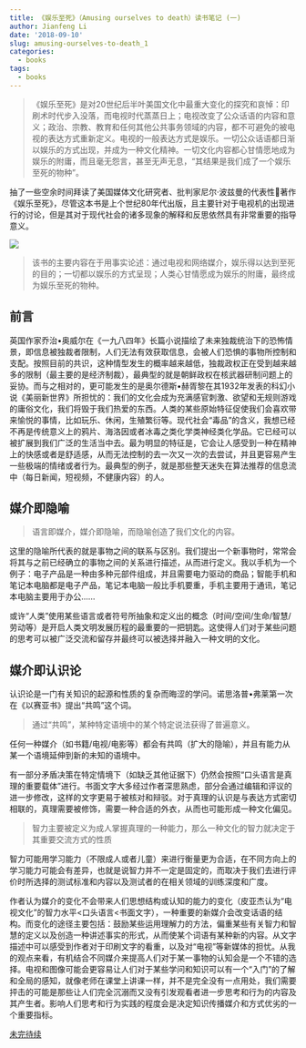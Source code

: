 ```yaml
---
title: 《娱乐至死》（Amusing ourselves to death）读书笔记 (一)
author: Jianfeng Li
date: '2018-09-10'
slug: amusing-ourselves-to-death_1
categories:
  - books
tags:
  - books
---
```


>《娱乐至死》是对20世纪后半叶美国文化中最重大变化的探究和哀悼：印刷术时代步入没落，而电视时代蒸蒸日上；电视改变了公众话语的内容和意义；政治、宗教、教育和任何其他公共事务领域的内容，都不可避免的被电视的表达方式重新定义。电视的一般表达方式是娱乐。一切公众话语都日渐以娱乐的方式出现，并成为一种文化精神。一切文化内容都心甘情愿地成为娱乐的附庸，而且毫无怨言，甚至无声无息，“其结果是我们成了一个娱乐至死的物种”。

抽了一些空余时间拜读了美国媒体文化研究者、批判家尼尔·波兹曼的代表性著作《娱乐至死》，尽管这本书是上个世纪80年代出版，且主要针对于电视机的出现进行的讨论，但是其对于现代社会的诸多现象的解释和反思依然具有非常重要的指导意义。

[![](https://img3.doubanio.com/view/subject/l/public/s6776106.jpg)](https://book.douban.com/subject/1062193/)

> 该书的主要内容在于用事实论述：通过电视和网络媒介，娱乐得以达到至死的目的；一切都以娱乐的方式呈现；人类心甘情愿成为娱乐的附庸，最终成为娱乐至死的物种。

## 前言

英国作家乔治•奥威尔在《一九八四年》长篇小说描绘了未来独裁统治下的恐怖情景，即信息被独裁者限制，人们无法有效获取信息，会被人们恐惧的事物所控制和支配。按照目前的共识，这种情型发生的概率越来越低，独裁政权正在受到越来越多的限制（最主要的是经济制裁），最典型的就是朝鲜政权在核武器研制问题上的妥协。而与之相对的，更可能发生的是奥尔德斯•赫胥黎在其1932年发表的科幻小说《美丽新世界》所担忧的：我们的文化会成为充满感官刺激、欲望和无规则游戏的庸俗文化，我们将毁于我们热爱的东西。人类的某些原始特征促使我们会喜欢带来愉悦的事情，比如玩乐、休闲，生殖繁衍等。现代社会“毒品”的含义，我想已经不再是传统意义上的鸦片、海洛因或者冰毒之类化学类神经类化学品。它已经可以被扩展到我们广泛的生活当中去。最为明显的特征是，它会让人感受到一种在精神上的快感或者是舒适感，从而无法控制的去一次又一次的去尝试，并且更容易产生一些极端的情绪或者行为。最典型的例子，就是那些整天迷失在算法推荐的信息流中（每日新闻，短视频，不健康内容）的人。

## 媒介即隐喻

> 语言即媒介，媒介即隐喻，而隐喻创造了我们文化的内容。

这里的隐喻所代表的就是事物之间的联系与区别。我们提出一个新事物时，常常会将其与之前已经确立的事物之间的关系进行描述，从而进行定义。我以手机为一个例子：电子产品是一种由多种元部件组成，并且需要电力驱动的商品；智能手机和笔记本电脑都是电子产品，笔记本电脑一般比手机要重，手机主要用于通讯，笔记本电脑主要用于办公......

或许“人类”使用某些语言或者符号所抽象和定义出的概念（时间/空间/生命/智慧/劳动等）是开启人类文明发展历程的最重要的一把钥匙。这使得人们对于某些问题的思考可以被广泛交流和留存并最终可以被选择并融入一种文明的文化。

## 媒介即认识论

认识论是一门有关知识的起源和性质的复杂而晦涩的学问。诺思洛普•弗莱第一次在《以赛亚书》提出“共鸣”这个词。

> 通过“共鸣”，某种特定语境中的某个特定说法获得了普遍意义。

任何一种媒介（如书籍/电视/电影等）都会有共鸣（扩大的隐喻），并且有能力从某一个语境延伸到新的未知的语境中。

有一部分矛盾决策在特定情境下（如缺乏其他证据下）仍然会按照“口头语言是真理的重要载体”进行。书面文字大多经过作者深思熟虑，部分会通过编辑和评议的进一步修改，这样的文字更易于被核对和辩驳。对于真理的认识是与表达方式密切相联的，真理需要被修饰，需要一种合适的外衣，从而也可能形成一种文化偏见。

> 智力主要被定义为成人掌握真理的一种能力，那么一种文化的智力就决定于其重要交流方式的性质

智力可能用学习能力（不限成人或者儿童）来进行衡量更为合适，在不同方向上的学习能力可能会有差异，也就是说智力并不一定是固定的，而取决于我们去进行评价时所选择的测试标准和内容以及测试者的在相关领域的训练深度和广度。

作者认为媒介的变化不会带来人们思想结构或认知的能力的变化（皮亚杰认为“电视文化”的智力水平<口头语言<书面文字），一种重要的新媒介会改变话语的结构。而变化的途径主要包括：鼓励某些运用理解力的方法，偏重某些有关智力和智慧的定义以及创造一种讲述事实的形式，从而使某个词语有某种新的内容。从文字描述中可以感受到作者对于印刷文字的看重，以及对“电视”等新媒体的担忧。从我的观点来看，有机结合不同媒介来提高人们对于某一事物的认知会是一个不错的选择。电视和图像可能会更容易让人们对于某些学问和知识可以有一个“入门”的了解和全局的感知，就像老师在课堂上讲课一样，并不是完全没有一点用处，我们需要抨击的可能是那些让人们完全沉溺而又没有引发观看者进一步思考和行为的内容及其产生者。影响人们思考和行为实践的程度会是决定知识传播媒介和方式优劣的一个重要指标。

[未完待续](https://life2cloud.com/cn/2018/09/amusing-ourselves-to-death_2)